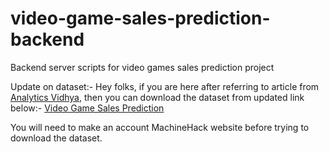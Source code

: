 # video-game-sales-prediction-backend
Backend server scripts for video games sales prediction project

Update on dataset:-
Hey folks, if you are here after referring to article from [Analytics Vidhya](https://www.analyticsvidhya.com/blog/2020/08/building-sales-prediction-web-application-using-machine-learning-dataset/), then you can download the dataset from updated link below:-
[Video Game Sales Prediction](https://www.analyticsvidhya.com/blog/2020/08/building-sales-prediction-web-application-using-machine-learning-dataset/)

You will need to make an account MachineHack website before trying to download the dataset.
